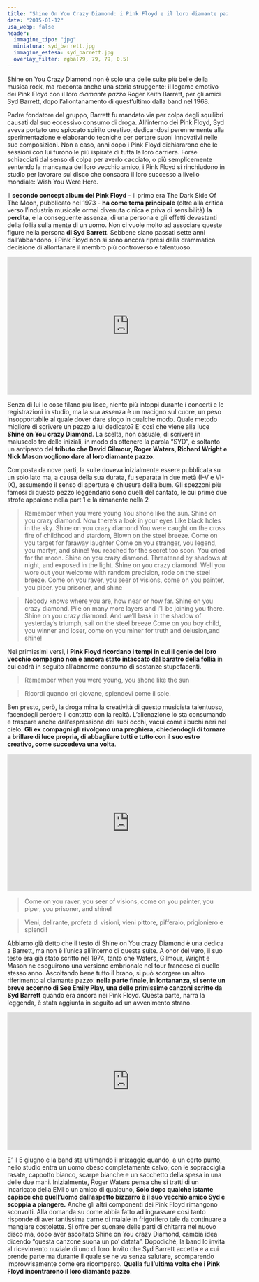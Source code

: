 ```yaml
---
title: "Shine On You Crazy Diamond: i Pink Floyd e il loro diamante pazzo"
date: "2015-01-12"
usa_webp: false
header:
  immagine_tipo: "jpg"
  miniatura: syd_barrett.jpg
  immagine_estesa: syd_barrett.jpg
  overlay_filter: rgba(79, 79, 79, 0.5)
---
```


Shine on You Crazy Diamond non è solo una delle suite più belle della musica rock, ma racconta anche una storia struggente: il legame emotivo dei Pink Floyd con il loro _diamante pazzo_ Roger Keith Barrett, per gli amici Syd Barrett, dopo l’allontanamento di quest’ultimo dalla band nel 1968.

Padre fondatore del gruppo, Barrett fu mandato via per colpa degli squilibri causati dal suo eccessivo consumo di droga. All’interno dei Pink Floyd, Syd aveva portato uno spiccato spirito creativo, dedicandosi perennemente alla sperimentazione e elaborando tecniche per portare suoni innovativi nelle sue composizioni. Non a caso, anni dopo i Pink Floyd dichiararono che le sessioni con lui furono le più ispirate di tutta la loro carriera. Forse schiacciati dal senso di colpa per averlo cacciato, o più semplicemente sentendo la mancanza del loro vecchio amico, i Pink Floyd si rinchiudono in studio per lavorare sul disco che consacra il loro successo a livello mondiale: Wish You Were Here.

**Il secondo concept album dei Pink Floyd** - il primo era The Dark Side Of The Moon, pubblicato nel 1973 - **ha come tema principale** (oltre alla critica verso l’industria musicale ormai divenuta cinica e priva di sensibilità) **la perdita**, e la conseguente assenza, di una persona e gli effetti devastanti della follia sulla mente di un uomo. Non ci vuole molto ad associare queste figure nella persona **di Syd Barrett**. Sebbene siano passati sette anni dall’abbandono, i Pink Floyd non si sono ancora ripresi dalla drammatica decisione di allontanare il membro più controverso e talentuoso.

<iframe width="560" height="315" src="https://www.youtube.com/embed/4oK1Jco6JFM" frameborder="0" allow="accelerometer; autoplay; encrypted-media; gyroscope; picture-in-picture" allowfullscreen></iframe>

Senza di lui le cose filano più lisce, niente più intoppi durante i concerti e le registrazioni in studio, ma la sua assenza è un macigno sul cuore, un peso insopportabile al quale dover dare sfogo in qualche modo. Quale metodo migliore di scrivere un pezzo a lui dedicato? E’ così che viene alla luce **Shine on You crazy Diamond**. La scelta, non casuale, di scrivere in maiuscolo tre delle iniziali, in modo da ottenere la parola “SYD”, è soltanto un antipasto del **tributo che David Gilmour, Roger Waters, Richard Wright e Nick Mason vogliono dare al loro diamante pazzo**.

Composta da nove parti, la suite doveva inizialmente essere pubblicata su un solo lato ma, a causa della sua durata, fu separata in due metà (I-V e VI-IX), assumendo il senso di apertura e chiusura dell’album. Gli spezzoni più famosi di questo pezzo leggendario sono quelli del cantato, le cui prime due strofe appaiono nella part 1 e la rimanente nella 2

> Remember when you were young You shone like the sun. Shine on you crazy diamond. Now there’s a look in your eyes Like black holes in the sky. Shine on you crazy diamond You were caught on the cross fire of childhood and stardom, Blown on the steel breeze. Come on you target for faraway laughter Come on you stranger, you legend, you martyr, and shine! You reached for the secret too soon. You cried for the moon. Shine on you crazy diamond. Threatened by shadows at night, and exposed in the light. Shine on you crazy diamond. Well you wore out your welcome with random precision, rode on the steel breeze. Come on you raver, you seer of visions, come on you painter, you piper, you prisoner, and shine

> Nobody knows where you are, how near or how far. Shine on you crazy diamond. Pile on many more layers and I’ll be joining you there. Shine on you crazy diamond. And we’ll bask in the shadow of yesterday’s triumph, sail on the steel breeze Come on you boy child, you winner and loser, come on you miner for truth and delusion,and shine!

Nei primissimi versi, **i Pink Floyd ricordano i tempi in cui il genio del loro vecchio compagno non è ancora stato intaccato dal baratro della follia** in cui cadrà in seguito all’abnorme consumo di sostanze stupefacenti.

> Remember when you were young, you shone like the sun

> Ricordi quando eri giovane, splendevi come il sole.

Ben presto, però, la droga mina la creatività di questo musicista talentuoso, facendogli perdere il contatto con la realtà. L’alienazione lo sta consumando e traspare anche dall’espressione dei suoi occhi, vacui come i buchi neri nel cielo. **Gli ex compagni gli rivolgono una preghiera, chiedendogli di tornare a brillare di luce propria, di abbagliare tutti e tutto con il suo estro creativo, come succedeva una volta**.

<iframe width="560" height="315" src="https://www.youtube.com/embed/eOLmt_un_Uw" frameborder="0" allow="accelerometer; autoplay; encrypted-media; gyroscope; picture-in-picture" allowfullscreen></iframe>

> Come on you raver, you seer of visions, come on you painter, you piper, you prisoner, and shine!

> Vieni, delirante, profeta di visioni, vieni pittore, pifferaio, prigioniero e splendi!

Abbiamo già detto che il testo di Shine on You crazy Diamond è una dedica a Barrett, ma non è l’unica all’interno di questa suite. A onor del vero, il suo testo era già stato scritto nel 1974, tanto che Waters, Gilmour, Wright e Mason ne eseguirono una versione embrionale nel tour francese di quello stesso anno. Ascoltando bene tutto il brano, si può scorgere un altro riferimento al diamante pazzo: **nella parte finale, in lontananza, si sente un breve accenno di See Emily Play, una delle primissime canzoni scritte da Syd Barrett** quando era ancora nei Pink Floyd. Questa parte, narra la leggenda, è stata aggiunta in seguito ad un avvenimento strano.

<iframe width="560" height="315" src="https://www.youtube.com/embed/7c0EDM-Yu9o" frameborder="0" allow="accelerometer; autoplay; encrypted-media; gyroscope; picture-in-picture" allowfullscreen></iframe>

E’ il 5 giugno e la band sta ultimando il mixaggio quando, a un certo punto, nello studio entra un uomo obeso completamente calvo, con le sopracciglia rasate, cappotto bianco, scarpe bianche e un sacchetto della spesa in una delle due mani. Inizialmente, Roger Waters pensa che si tratti di un incaricato della EMI o un amico di qualcuno, **Solo dopo qualche istante capisce che quell’uomo dall’aspetto bizzarro è il suo vecchio amico Syd e scoppia a piangere.** Anche gli altri componenti dei Pink Floyd rimangono sconvolti. Alla domanda su come abbia fatto ad ingrassare così tanto risponde di aver tantissima carne di maiale in frigorifero tale da continuare a mangiare costolette. Si offre per suonare delle parti di chitarra nel nuovo disco ma, dopo aver ascoltato Shine on You crazy Diamond, cambia idea dicendo “questa canzone suona un po’ datata”. Dopodiché, la band lo invita al ricevimento nuziale di uno di loro. Invito che Syd Barrett accetta e a cui prende parte ma durante il quale se ne va senza salutare, scomparendo improvvisamente come era ricomparso. **Quella fu l’ultima volta che i Pink Floyd incontrarono il loro diamante pazzo**.
